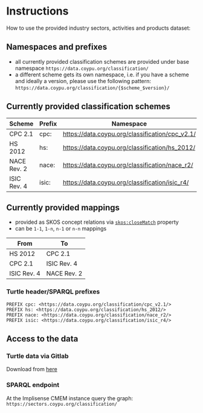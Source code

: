 # Instructions

How to use the provided industry sectors, activities and products dataset:

## Namespaces and prefixes

* all currently provided classification schemes are provided under base namespace `https://data.coypu.org/classification/`
* a different scheme gets its own namespace, i.e. if you have a scheme and ideally a version, please use the following pattern: 
`https://data.coypu.org/classification/{$scheme_$version}/`

## Currently provided classification schemes

|   Scheme    | Prefix |                     Namespace                     |
|-------------|--------|---------------------------------------------------|
| CPC 2.1     | cpc:   | <https://data.coypu.org/classification/cpc_v2.1/> |
| HS 2012     | hs:    | <https://data.coypu.org/classification/hs_2012/>  |
| NACE Rev. 2 | nace:  | <https://data.coypu.org/classification/nace_r2/>  |
| ISIC Rev. 4 | isic:  | <https://data.coypu.org/classification/isic_r4/>  |

## Currently provided mappings

* provided as SKOS concept relations via [`skos:closeMatch`](https://www.w3.org/2009/08/skos-reference/skos.html#closeMatch) property
* can be `1-1`, `1-n`, `n-1` or `n-n` mappings

|    From     |     To      |
|-------------|-------------|
| HS 2012     | CPC 2.1     |
| CPC 2.1     | ISIC Rev. 4 |
| ISIC Rev. 4 | NACE Rev. 2 |


### Turtle header/SPARQL prefixes

``` SPARQL
PREFIX cpc: <https://data.coypu.org/classification/cpc_v2.1/>
PREFIX hs: <https://data.coypu.org/classification/hs_2012/>
PREFIX nace: <https://data.coypu.org/classification/nace_r2/>
PREFIX isic: <https://data.coypu.org/classification/isic_r4/>

```

## Access to the data

### Turtle data via Gitlab
Download from [here](https://gitlab.com/coypu-project/coy-ontology/-/tree/sectors/sectors/data)

### SPARQL endpoint
At the Implisense CMEM instance query the graph: `https://sectors.coypu.org/classification/`
